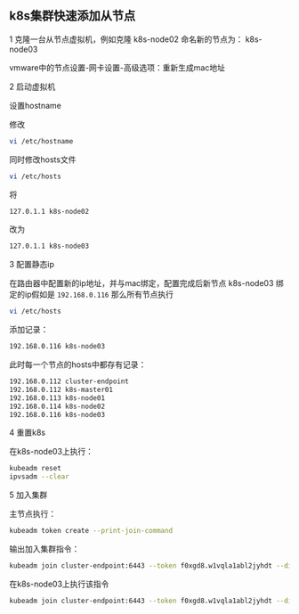 ## k8s集群快速添加从节点

1 克隆一台从节点虚拟机，例如克隆 k8s-node02 命名新的节点为： k8s-node03

vmware中的节点设置-网卡设置-高级选项：重新生成mac地址



2 启动虚拟机

设置hostname

修改 

```bash
vi /etc/hostname
```

同时修改hosts文件

```bash
vi /etc/hosts
```

将

```bash
127.0.1.1 k8s-node02
```

改为

```bash
127.0.1.1 k8s-node03
```





3 配置静态ip

在路由器中配置新的ip地址，并与mac绑定，配置完成后新节点 k8s-node03 绑定的ip假如是 `192.168.0.116` 那么所有节点执行

```bash
vi /etc/hosts
```

添加记录：

```bash
192.168.0.116 k8s-node03
```

此时每一个节点的hosts中都存有记录：

```bash
192.168.0.112 cluster-endpoint
192.168.0.112 k8s-master01
192.168.0.113 k8s-node01
192.168.0.114 k8s-node02
192.168.0.116 k8s-node03
```



4 重置k8s

在k8s-node03上执行：

```bash
kubeadm reset
ipvsadm --clear
```



5 加入集群

主节点执行：

```bash
kubeadm token create --print-join-command
```

输出加入集群指令：

```bash
kubeadm join cluster-endpoint:6443 --token f0xgd8.w1vqla1abl2jyhdt --discovery-token-ca-cert-hash sha256:57897ecb387b4f5ab36926ba7d1f4e2fc60a0eaa156c5853b6734564102d095a
```

在k8s-node03上执行该指令

```bash
kubeadm join cluster-endpoint:6443 --token f0xgd8.w1vqla1abl2jyhdt --discovery-token-ca-cert-hash sha256:57897ecb387b4f5ab36926ba7d1f4e2fc60a0eaa156c5853b6734564102d095a
```

